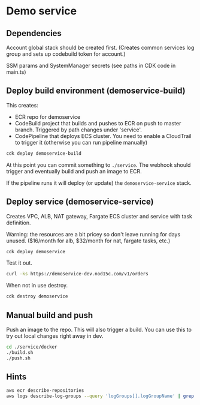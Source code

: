 # Demo service

## Dependencies

Account global stack should be created first. (Creates common services log group and sets up codebuild token for account.)

SSM params and SystemManager secrets (see paths in CDK code in main.ts)

## Deploy build environment (demoservice-build)

This creates:

- ECR repo for demoservice
- CodeBuild project that builds and pushes to ECR on push to master branch. Triggered by path changes under 'service'.
- CodePipeline that deploys ECS cluster. You need to enable a CloudTrail to trigger it (otherwise you can run pipeline manually)

```bash
cdk deploy demoservice-build
```

At this point you can commit something to `./service`. The webhook should trigger and eventually build and push an image to ECR.

If the pipeline runs it will deploy (or update) the `demoservice-service` stack.

## Deploy service (demoservice-service)

Creates VPC, ALB, NAT gateway, Fargate ECS cluster and service with task definition.

Warning: the resources are a bit pricey so don't leave running for days unused. ($16/month for alb, $32/month for nat, fargate tasks, etc.)

```bash
cdk deploy demoservice
```

Test it out.

```bash
curl -ks https://demoservice-dev.nod15c.com/v1/orders
```

When not in use destroy.

```bash
cdk destroy demoservice
```

## Manual build and push

Push an image to the repo. This will also trigger a build. You can use this to try out local changes right away in dev.

```bash
cd ./service/docker
./build.sh
./push.sh
```

## Hints

```bash
aws ecr describe-repositories
aws logs describe-log-groups --query 'logGroups[].logGroupName' | grep 'services'
```
